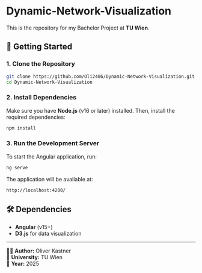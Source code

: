 # Dynamic-Network-Visualization

This is the repository for my Bachelor Project at **TU Wien**.

## 🚀 Getting Started

### **1. Clone the Repository**
```sh
git clone https://github.com/Oli2406/Dynamic-Network-Visualization.git
cd Dynamic-Network-Visualization
```

### **2. Install Dependencies**
Make sure you have **Node.js** (v16 or later) installed. Then, install the required dependencies:
```sh
npm install
```

### **3. Run the Development Server**
To start the Angular application, run:
```sh
ng serve
```
The application will be available at:
```
http://localhost:4200/
```

## 🛠 Dependencies
- **Angular** (v15+)
- **D3.js** for data visualization

---
👨‍💻 **Author:** Oliver Kastner  
📌 **University:** TU Wien  
📅 **Year:** 2025
